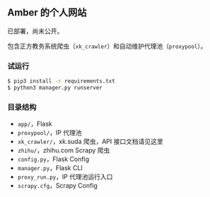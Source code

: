 ## Amber 的个人网站

已部署，尚未公开。

包含正方教务系统爬虫（`xk_crawler`）和自动维护代理池（`proxypool`）。

### 试运行

```bash
$ pip3 install -r requirements.txt
$ python3 manager.py runserver
```

### 目录结构

- `app/`，Flask
- `proxypool/`，IP 代理池
- `xk_crawler/`，xk.suda 爬虫，API 接口文档请见这里
- `zhihu/`，zhihu.com Scrapy 爬虫
- `config.py`，Flask Config
- `manager.py`，Flask CLI
- `proxy_run.py`，IP 代理池运行入口
- `scrapy.cfg`，Scrapy Config

